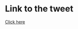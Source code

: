 # Link to the tweet

[Click here](https://twitter.com/roc_tanweer/status/1509418515987505156?s=20&t=lm50ehsJbnS3szu-1x6NPw)
